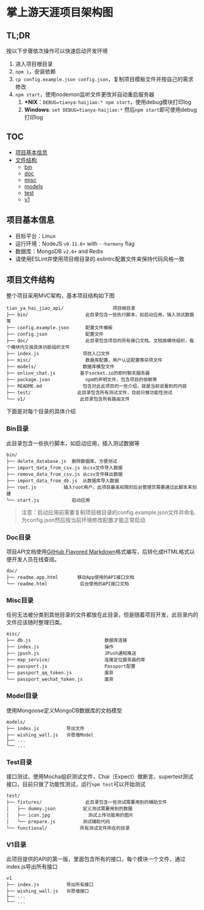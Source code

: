 # 掌上游天涯项目架构图

## TL;DR
按以下步骤依次操作可以快速启动开发环境
1. 进入项目根目录
2. `npm i`，安装依赖
3. `cp config.example.json config.json`，复制项目模板文件并按自己的需求修改
4. `npm start`，使用nodemon监听文件更改并自动重启服务器
    1. **\*NIX**：`DEBUG=tianya-haijiao:* npm start`，使用debug模块打印log
    2. **Windows**: `set DEBUG=tianya-haijiao:*` 然后`npm start`即可使用debug打印log

## TOC
- [项目基本信息](#base_info)
- [文件结构](#project_structure)
    - [bin](#project_structure-bin)
    - [doc](#project_structure-doc)
    - [misc](#project_structure-misc)
    - [models](#project_structure-model)
    - [test](#project_structure-test)
    - [v1](#project_structure-v1)


## <a name="base_info"></a>项目基本信息
- 目标平台：Linux
- 运行环境：NodeJS `v0.11.6+` with `--harmony` flag
- 数据库：MongoDB `v2.6+` and Redis
- 请使用ESLint并使用项目根目录的.eslintrc配置文件来保持代码风格一致


## <a name="project_structure"></a>项目文件结构
整个项目采用MVC架构，基本项目结构如下图
```asciidoc
tian_ya_hai_jiao_api/                  项目根目录
├── bin/                     此目录包含一些执行脚本，如启动应用，插入测试数据等
├── config.example.json 	 配置文件模板
├── config.json 	         配置文件
├── doc/                     此目录包含项目的所有接口文档，文档按模块组织，每个模块内又按具体功能组织文件
├── index.js			 	项目入口文件
├── misc/                    数据库配置，用户认证配置等杂项文件
├── models/  				数据库模型文件
├── online_chat.js		   基于socket.io的即时聊天服务器
├── package.json			 npm的声明文件，包含项目的依赖等
├── README.md				包含对此此项目的一些介绍，就是当前说看到的内容
├── test/  				  此目录包含所有测试文件，目前只做功能性测试
└── v1/   				   此目录包含所有路由文件
```

下面是对每个目录的具体介绍

### <a name="project_structure-bin"></a>Bin目录
此目录包含一些执行脚本，如启动应用，插入测试数据等
```asciidoc
bin/
├── delete_database.js  删除数据库，方便测试
├── import_data_from_csv.js 从csv文件导入数据
├── remove_data_from_csv.js 从csv文件移出数据
├── import_data_from_db.js  从数据库导入数据
├── root.js			 插入root用户，此项目最高权限的后台管理员需要通过此脚本来创建
└── start.js		    启动应用

```
> 注意：启动应用前需要复制项目根目录的config.example.json文件并命名为config.json然后按当前环境修改配置才能正常启动

### <a name="project_structure-doc"></a>Doc目录
项目API文档使用[GitHub Flavored Markdown](https://help.github.com/articles/github-flavored-markdown/)格式编写，后转化成HTML格式以便开发人员在线查阅。
```asciidoc
doc/
├── readme.app.html  	  移动App使用的API接口文档
└── readme.html 		   后台使用的API接口文档
```

### <a name="project_structure-misc"></a>Misc目录
任何无法被分类到其他目录的文件都放在此目录，但是随着项目开发，此目录内的文件应该随时整理归类。
```asciidoc
misc/
├── db.js                           数据库连接
├── index.js                        操作
├── jpush.js                        JPush通知推送
├── map_service/                    连接定位服务器的库
├── passport.js                     Passport配置
├── passport_qq_token.js			废弃
└── passport_wechat_token.js		废弃

```

### <a name="project_structure-model"></a>Model目录
使用Mongoose定义MongoDB数据库的文档模型
```asciidoc
models/
├── index.js          导出文件
├── wishing_wall.js   许愿墙Model
├── ...
└── ...

```

### <a name="project_structure-test"></a>Test目录
接口测试，使用Mocha组织测试文件，Chai（Expect）做断言，supertest测试接口，目前只做了功能性测试，运行`npm test`可以开始测试
```asciidoc
test/
├── fixtures/				 此目录包含一些测试需要用到的辅助文件
│   ├── dummy.json			定义测试需要用到的数据
│   ├── icon.jpg			  测试上传功能用的图片
│   └── prepare.js			测试辅助代码
└── functional/			   所有测试文件所在的目录
```

### <a name="project_structure-v1"></a>V1目录
此项目提供的API的第一版，里面包含所有的接口，每个模块一个文件，通过index.js导出所有接口
```asciidoc
v1
├── index.js          导出所有接口
├── wishing_wall.js   许愿墙接口
├── ...
└── ...
```
